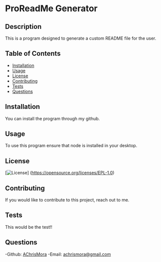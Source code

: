 # ProReadMe Generator

## Description

This is a program designed to generate a custom README file for the user.

## Table of Contents

- [Installation](#installation)
- [Usage](#usage)
- [License](#license)
- [Contributing](#contributing)
- [Tests](#tests)
- [Questions](#guestions)

## Installation

You can install the program through my github.

## Usage
    
To use this program ensure that node is installed in your desktop.

## License

[![License](https://img.shields.io/badge/License-EPL_1.0-red.svg)] (https://opensource.org/licenses/EPL-1.0)
    
## Contributing
    
If you would like to contribute to this project, reach out to me.
    
## Tests
    
This would be the test!!
    
## Questions
    
-Github: [AChrisMora](https://github.com/AChrisMora)
-Email: achrismora@gmail.com